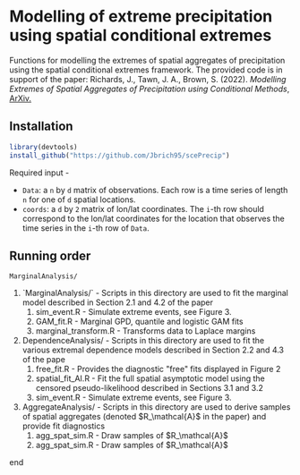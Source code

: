 # Modelling of extreme precipitation using spatial conditional extremes
Functions for modelling the extremes of spatial aggregates of precipitation using the spatial conditional extremes framework. The provided code is in support of the paper:
Richards, J., Tawn, J. A., Brown, S. (2022). <i>Modelling Extremes of Spatial Aggregates of Precipitation using Conditional Methods</i>, <a href = "https://arxiv.org/pdf/2102.10906.pdf">ArXiv.</a>
## Installation

```r
library(devtools)
install_github("https://github.com/Jbrich95/scePrecip")
```
Required input - <ul> 
          <li> `Data`: a `n` by `d` matrix of observations. Each row is a time series of length `n` for one of `d` spatial locations. </li>
          <li> `coords`: a `d` by `2` matrix of lon/lat coordinates. The `i`-th row should correspond to the lon/lat coordinates for the location that observes the time series in the `i`-th row of `Data`. </li>
</ul>

## Running order     
`MarginalAnalysis/`
<ol>
   <li> `MarginalAnalysis/` - Scripts in this directory are used to fit the marginal model described in Section 2.1 and 4.2 of the paper <ol>
                     <li> sim_event.R - Simulate extreme events, see Figure 3. </li>
                    <li> GAM_fit.R - Marginal GPD, quantile and logistic GAM fits </li>
                     <li> marginal_transform.R - Transforms data to Laplace margins  </li>
                    </ol>
        </li>
          <li> DependenceAnalysis/ - Scripts in this directory are used to fit the various extremal dependence models described in Section 2.2 and 4.3 of the pape
           <ol>
                      <li> free_fit.R - Provides the diagnostic "free" fits displayed in Figure 2 </li>
                    <li> spatial_fit_AI.R - Fit the full spatial asymptotic model using the censored pseudo-likelihood described in Sections 3.1 and 3.2 </li> 
                     <li> sim_event.R - Simulate extreme events, see Figure 3. </li>
           </ol>
          </li>
<li>AggregateAnalysis/ - Scripts in this directory are used to derive samples of spatial aggregates (denoted $R_\mathcal{A}$ in the paper) and provide fit diagnostics <ol>
  <li>agg_spat_sim.R - Draw samples of $R_\mathcal{A}$ </li>
  <li>agg_spat_sim.R - Draw samples of $R_\mathcal{A}$ </li>
  </ol>
  </li> 
</ol>

end

